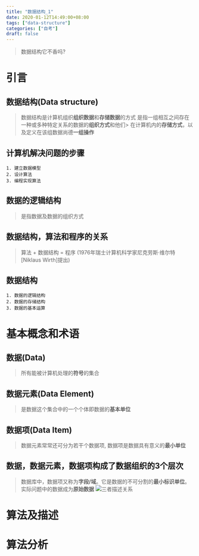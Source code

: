 ```yaml
---
title: "数据结构_1"
date: 2020-01-12T14:49:00+08:00
tags: ["data-structure"]
categories: ["自考"]
draft: false
---
```


> 数据结构它不香吗?

# 引言

  ## 数据结构(Data structure)
  > 数据结构是计算机组织**组织数据**和**存储数据**的方式
  > 是指一组相互之间存在一种或多种特定关系的数据的**组织方式**和他们> 在计算机内的**存储方式**，以及定义在该组数据尚德**一组操作**

  ## 计算机解决问题的步骤
    1. 建立数据模型
    2. 设计算法
    3. 编程实现算法

  ## 数据的逻辑结构
  > 是指数据及数据的组织方式

  ## 数据结构，算法和程序的关系
  > 算法 + 数据结构 = 程序
  > (1976年瑞士计算机科学家尼克劳斯·维尔特[Niklaus Wirth]提出)

  ## 数据结构
    1. 数据的逻辑结构
    2. 数据的存储结构
    3. 数据的基本运算

# 基本概念和术语

  ## 数据(Data)
  > 所有能被计算机处理的**符号**的集合

  ## 数据元素(Data Element)
  > 是数据这个集合中的一个个体即数据的**基本单位**

  ## 数据项(Data Item)
  > 数据元素常常还可分为若干个数据项, 数据项是数据具有意义的**最小单位**

  ## 数据，数据元素，数据项构成了数据组织的3个层次
  > 数据库中，数据项又称为**字段/域**。它是数据的不可分割的**最小标识单位**。实际问题中的数据成为**原始数据**
  ![三者描述关系](/archive/data_structure/pic_1.jpg)

# 算法及描述

# 算法分析